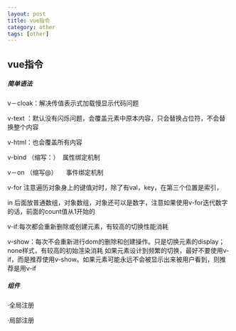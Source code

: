 ```yaml
---
layout: post
title: vue指令
category: other
tags: [other]
---
```


##  vue指令

##### 简单语法

v－cloak：解决传值表示式加载慢显示代码问题

v-text ：默认没有闪烁问题，会覆盖元素中原本内容，只会替换占位符，不会替换整个内容

v-html：也会覆盖所有内容

v-bind （缩写：）  属性绑定机制

v－on （缩写@）     事件绑定机制

v-for 注意遍历对象身上的键值对时，除了有val，key，在第三个位置是索引，

in 后面放普通数组，对象数组，对象还可以是数字，注意如果使用v-for迭代数字的话，前面的count值从1开始的

v-if:每次都会重新删除或创建元素，有较高的切换性能消耗

v-show：每次不会重新进行dom的删除和创建操作。只是切换元素的display；none样式，有较高的初始渲染消耗
如果元素设计到频繁的切换，最好不要使用v-if，而是推荐使用v-show。如果元素可能永远不会被显示出来被用户看到，则推荐是用v-if

##### 组件
·全局注册

·局部注册